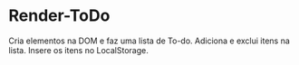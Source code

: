 # Render-ToDo
Cria elementos na DOM e faz uma lista de To-do.
Adiciona e exclui itens na lista.
Insere os itens no LocalStorage.
